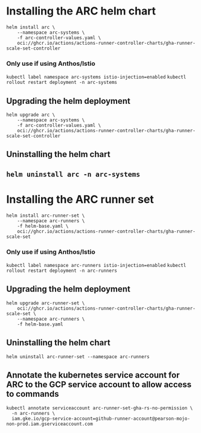 # Installing the ARC helm chart

```
helm install arc \
    --namespace arc-systems \
    -f arc-controller-values.yaml \
    oci://ghcr.io/actions/actions-runner-controller-charts/gha-runner-scale-set-controller
```

### Only use if using Anthos/Istio
`kubectl label namespace arc-systems istio-injection=enabled`
`kubectl rollout restart deployment -n arc-systems`


## Upgrading the helm deployment
```
helm upgrade arc \
    --namespace arc-systems \
    -f arc-controller-values.yaml \
    oci://ghcr.io/actions/actions-runner-controller-charts/gha-runner-scale-set-controller
```

## Uninstalling the helm chart
`helm uninstall arc -n arc-systems`
---

# Installing the ARC runner set

```
helm install arc-runner-set \
    --namespace arc-runners \
    -f helm-base.yaml \
    oci://ghcr.io/actions/actions-runner-controller-charts/gha-runner-scale-set
```

### Only use if using Anthos/Istio
`kubectl label namespace arc-runners istio-injection=enabled`
`kubectl rollout restart deployment -n arc-runners`

## Upgrading the helm deployment
```
helm upgrade arc-runner-set \
    oci://ghcr.io/actions/actions-runner-controller-charts/gha-runner-scale-set \
    --namespace arc-runners \
    -f helm-base.yaml
```

## Uninstalling the helm chart
`helm uninstall arc-runner-set --namespace arc-runners`

## Annotate the kubernetes service account for ARC to the GCP service account to allow access to commands
```
kubectl annotate serviceaccount arc-runner-set-gha-rs-no-permission \
  -n arc-runners \
  iam.gke.io/gcp-service-account=github-runner-account@pearson-mojo-non-prod.iam.gserviceaccount.com
```
